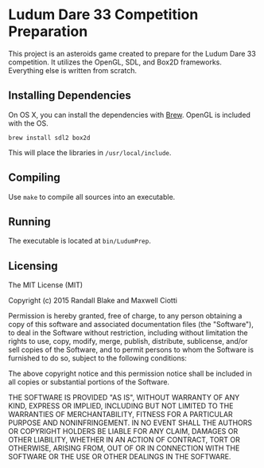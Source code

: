 Ludum Dare 33 Competition Preparation
=====================================

This project is an asteroids game created to prepare for the Ludum Dare 33 competition. It utilizes the OpenGL, SDL, and Box2D frameworks. Everything else is written from scratch.

## Installing Dependencies

On OS X, you can install the dependencies with [Brew](http://brew.sh). OpenGL is included with the OS.

```
brew install sdl2 box2d
```

This will place the libraries in `/usr/local/include`.

## Compiling

Use `make` to compile all sources into an executable.

## Running

The executable is located at `bin/LudumPrep`.

## Licensing

The MIT License (MIT)

Copyright (c) 2015 Randall Blake and Maxwell Ciotti

Permission is hereby granted, free of charge, to any person obtaining a copy
of this software and associated documentation files (the "Software"), to deal
in the Software without restriction, including without limitation the rights
to use, copy, modify, merge, publish, distribute, sublicense, and/or sell
copies of the Software, and to permit persons to whom the Software is
furnished to do so, subject to the following conditions:

The above copyright notice and this permission notice shall be included in
all copies or substantial portions of the Software.

THE SOFTWARE IS PROVIDED "AS IS", WITHOUT WARRANTY OF ANY KIND, EXPRESS OR
IMPLIED, INCLUDING BUT NOT LIMITED TO THE WARRANTIES OF MERCHANTABILITY,
FITNESS FOR A PARTICULAR PURPOSE AND NONINFRINGEMENT. IN NO EVENT SHALL THE
AUTHORS OR COPYRIGHT HOLDERS BE LIABLE FOR ANY CLAIM, DAMAGES OR OTHER
LIABILITY, WHETHER IN AN ACTION OF CONTRACT, TORT OR OTHERWISE, ARISING FROM,
OUT OF OR IN CONNECTION WITH THE SOFTWARE OR THE USE OR OTHER DEALINGS IN
THE SOFTWARE.
